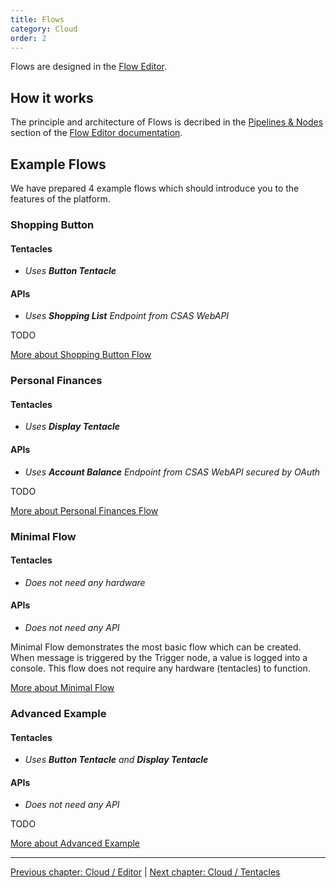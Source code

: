 ```yaml
---
title: Flows
category: Cloud
order: 2
---
```


Flows are designed in the [Flow Editor](/cloud/editor).

## How it works

The principle and architecture of Flows is decribed in the [Pipelines & Nodes](/cloud/editor#pipelines) section of the [Flow Editor documentation](/cloud/editor).

## Example Flows

We have prepared 4 example flows which should introduce you to the features of the platform.

### Shopping Button

#### Tentacles
* *Uses **Button Tentacle***

#### APIs
* *Uses **Shopping List** Endpoint from CSAS WebAPI*

TODO

[More about Shopping Button Flow <i class="fa fa-arrow-right" aria-hidden="true"></i>](/examples/shopping_button)

### Personal Finances

#### Tentacles
* *Uses **Display Tentacle***

#### APIs
* *Uses **Account Balance** Endpoint from CSAS WebAPI secured by OAuth*

TODO

[More about Personal Finances Flow <i class="fa fa-arrow-right" aria-hidden="true"></i>](/examples/personal_finances)

### Minimal Flow

#### Tentacles
* *Does not need any hardware*

#### APIs
* *Does not need any API*

Minimal Flow demonstrates the most basic flow which can be created. When message is triggered by the Trigger node, a value is logged into a console. This flow does not require any hardware (tentacles) to function.

[More about Minimal Flow <i class="fa fa-arrow-right" aria-hidden="true"></i>](/examples/minimal_flow)

### Advanced Example

#### Tentacles
* *Uses **Button Tentacle** and **Display Tentacle***

#### APIs
* *Does not need any API*

TODO

[More about Advanced Example <i class="fa fa-arrow-right" aria-hidden="true"></i>](/examples/advanced_example)

-----

[<i class="fa fa-arrow-left" aria-hidden="true"></i> Previous chapter: Cloud / Editor](/cloud/editor) | [Next chapter: Cloud / Tentacles <i class="fa fa-arrow-right" aria-hidden="true"></i>](/cloud/tentacles)
